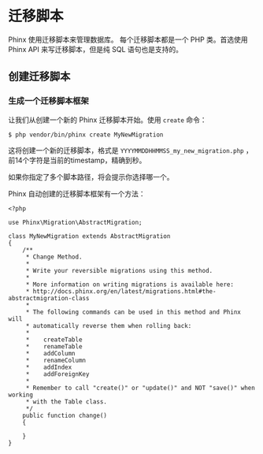 # 迁移脚本

Phinx 使用迁移脚本来管理数据库。 每个迁移脚本都是一个 PHP 类。首选使用 Phinx API 来写迁移脚本，但是纯 SQL 语句也是支持的。

## 创建迁移脚本

### 生成一个迁移脚本框架

让我们从创建一个新的 Phinx 迁移脚本开始。使用 `create` 命令：

```
$ php vendor/bin/phinx create MyNewMigration
```

这将创建一个新的迁移脚本，格式是 `YYYYMMDDHHMMSS_my_new_migration.php` ，前14个字符是当前的timestamp，精确到秒。

如果你指定了多个脚本路径，将会提示你选择哪一个。



Phinx 自动创建的迁移脚本框架有一个方法：

```
<?php

use Phinx\Migration\AbstractMigration;

class MyNewMigration extends AbstractMigration
{
    /**
     * Change Method.
     *
     * Write your reversible migrations using this method.
     *
     * More information on writing migrations is available here:
     * http://docs.phinx.org/en/latest/migrations.html#the-abstractmigration-class
     *
     * The following commands can be used in this method and Phinx will
     * automatically reverse them when rolling back:
     *
     *    createTable
     *    renameTable
     *    addColumn
     *    renameColumn
     *    addIndex
     *    addForeignKey
     *
     * Remember to call "create()" or "update()" and NOT "save()" when working
     * with the Table class.
     */
    public function change()
    {

    }
}
```




